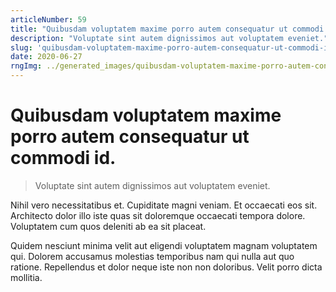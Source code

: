 ```yaml
---
articleNumber: 59
title: "Quibusdam voluptatem maxime porro autem consequatur ut commodi id."
description: "Voluptate sint autem dignissimos aut voluptatem eveniet."
slug: 'quibusdam-voluptatem-maxime-porro-autem-consequatur-ut-commodi-id.'
date: 2020-06-27
rngImg: ../generated_images/quibusdam-voluptatem-maxime-porro-autem-consequatur-ut-commodi-id..jpg
---
```


# Quibusdam voluptatem maxime porro autem consequatur ut commodi id.

> Voluptate sint autem dignissimos aut voluptatem eveniet.

Nihil vero necessitatibus et. Cupiditate magni veniam. Et occaecati eos sit. Architecto dolor illo iste quas sit doloremque occaecati tempora dolore. Voluptatem cum quos deleniti ab ea sit placeat.
 Quidem nesciunt minima velit aut eligendi voluptatem magnam voluptatem qui. Dolorem accusamus molestias temporibus nam qui nulla aut quo ratione. Repellendus et dolor neque iste non non doloribus. Velit porro dicta mollitia.

